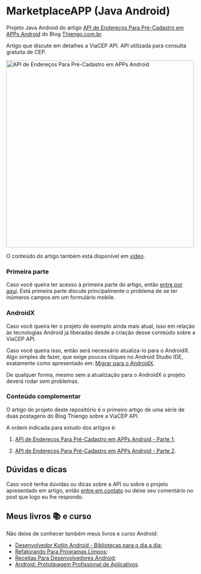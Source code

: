 # MarketplaceAPP (Java Android)

Projeto Java Android do artigo [API de Endereços Para Pré-Cadastro em APPs Android](https://www.thiengo.com.br/api-de-enderecos-para-pre-cadastro-em-apps-android-parte-1#title-3) do Blog [Thiengo.com.br](https://www.thiengo.com.br).

Artigo que discute em detalhes a ViaCEP API. API utilizada para consulta gratuita de CEP.

<img src="https://www.thiengo.com.br/img/post/normal/f9h2qalso58claa5j2tip2ugl00894e5512e948b16ddc23e69f47bbcb0.jpg" width="500" alt="API de Endereços Para Pré-Cadastro em APPs Android">

O conteúdo do artigo também está disponível em [vídeo](https://www.thiengo.com.br/api-de-enderecos-para-pre-cadastro-em-apps-android-parte-1#title-12).

### Primeira parte

Caso você queira ter acesso à primeira parte do artigo, então [entre por aqui](https://www.thiengo.com.br/api-de-enderecos-para-pre-cadastro-em-apps-android-parte-1#title-1). Está primeira parte discute principalmente o problema de se ter inúmeros campos em um formulário mobile.

### AndroidX

Caso você queira ter o projeto de exemplo ainda mais atual, isso em relação às tecnologias Android já liberadas desde a criação desse conteúdo sobre a ViaCEP API.

Caso você queira isso, então será necessário atualiza-lo para o AndroidX. Algo simples de fazer, que exige poucos cliques no Android Studio IDE, exatamente como apresentado em: [Migrar para o AndroidX](https://developer.android.com/jetpack/androidx/migrate?hl=pt-br).

De qualquer forma, mesmo sem a atualização para o AndroidX o projeto deverá rodar sem problemas.

### Conteúdo complementar

O artigo do projeto deste repositório é o primeiro artigo de uma série de duas postagens do Blog Thiengo sobre a ViaCEP API.

A ordem indicada para estudo dos artigos é:

1. [API de Endereços Para Pré-Cadastro em APPs Android - Parte 1](https://www.thiengo.com.br/api-de-enderecos-para-pre-cadastro-em-apps-android-parte-1);

2. [API de Endereços Para Pré-Cadastro em APPs Android - Parte 2](https://www.thiengo.com.br/api-de-enderecos-para-pre-cadastro-em-apps-android-parte-2).

## Dúvidas e dicas

Caso você tenha dúvidas ou dicas sobre a API ou sobre o projeto apresentado em artigo, então [entre em contato](https://www.thiengo.com.br/contato) ou deixe seu comentário no post que logo eu lhe respondo.

## Meus livros 📚 e curso

Não deixe de conhecer também meus livros e curso Android:

- [Desenvolvedor Kotlin Android - Bibliotecas para o dia a dia](https://www.thiengo.com.br/livro-desenvolvedor-kotlin-android);
- [Refatorando Para Programas Limpos](https://www.thiengo.com.br/livro-refatorando-para-programas-limpos);
- [Receitas Para Desenvolvedores Android](https://www.thiengo.com.br/livro-receitas-para-desenvolvedores-android);
- [Android: Prototipagem Profissional de Aplicativos](https://www.udemy.com/course/android-prototipagem-profissional-de-aplicativos/?locale=pt_BR&persist_locale=).
